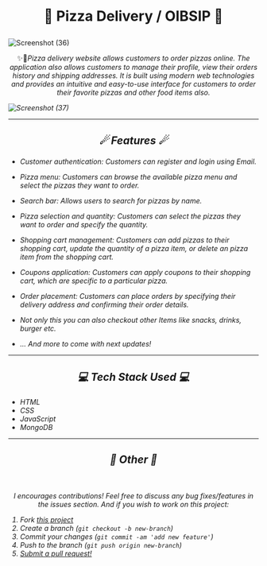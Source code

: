 # <p align="center">🍕 Pizza Delivery / OIBSIP 🍕</p>
![Screenshot (36)](https://github.com/Ash0807/Pizza-Delivery-Website/assets/93093775/5f45b684-f255-4f94-8f8c-3a7389da387d)

<p align="center">✨🚀<em>Pizza delivery website allows customers to order pizzas online. The application also allows customers to manage their profile, view their orders history and shipping addresses. It is built using modern web technologies and provides an intuitive and easy-to-use interface for customers to order their favorite pizzas and other food items also.</p>

  
![Screenshot (37)](https://github.com/Ash0807/Pizza-Delivery-Website/assets/93093775/5ee86f67-d46c-4c1c-91d2-5d7c9c84ba18)

---

## <p align="center">☄ Features ☄</p>

- Customer authentication: Customers can register and login using Email.

- Pizza menu: Customers can browse the available pizza menu and select the pizzas they want to order. 
  
- Search bar: Allows users to search for pizzas by name.

- Pizza selection and quantity: Customers can select the pizzas they want to order and specify the quantity.

- Shopping cart management: Customers can add pizzas to their shopping cart, update the quantity of a pizza item, or delete an pizza item from the shopping cart.

- Coupons application: Customers can apply coupons to their shopping cart, which are specific to a particular pizza.

- Order placement: Customers can place orders by specifying their delivery address and confirming their order details.
  
- Not only this you can also checkout other Items like snacks, drinks, burger etc.

- ... And more to come with next updates!
  <br>

---

## <p align="center">💻 Tech Stack Used 💻</p>

- HTML
- CSS
- JavaScript
- MongoDB

---

## <p align="center">📌 Other 📌</p>

<br>
<p align="center">I encourages contributions! Feel free to discuss any bug fixes/features in the issues section. And if you wish to work on this project:</p>

1. Fork [this project](https://github.com/ilyasbelfar/Pizza-Fleet)
2. Create a branch (`git checkout -b new-branch`)
3. Commit your changes (`git commit -am 'add new feature'`)
4. Push to the branch (`git push origin new-branch`)
5. [Submit a pull request!](https://github.com/ilyasbelfar/Pizza-Fleet/pull/new/master)
